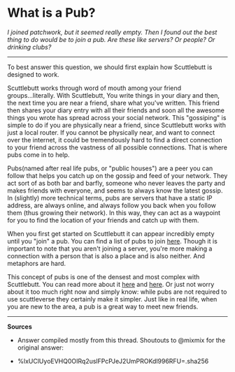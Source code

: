 # What is a Pub?

*I joined patchwork, but it seemed really empty.  Then I  found out the  best thing to do would be to join a pub.  Are these like servers? Or people? Or drinking clubs?*

---
To best answer this question, we should first explain how Scuttlebutt is designed to work. 

Scuttlebutt works through word of mouth among your friend groups...literally.  With Scuttlebutt, You write things in your diary and then, the next time you are near a friend, share what you've written.  This friend then shares your diary entry with all their friends and soon all the  awesome things you wrote has spread  across your social network. This "gossiping" is simple to do if you are physically near a friend, since Scuttlebutt works with just a local router.  If you cannot be physically near, and want to connect over the internet, it could be tremendously hard to find a direct connection to your friend across the vastness of all possible connections.  That is where pubs come in to help.

Pubs(named after real life pubs, or "public houses") are a peer you can follow that helps you catch up on the gossip and feed of your network.  They act sort of as both bar and barfly, someone who never leaves the party and makes friends with everyone, and seems to always know the latest gossip.  In (slightly) more technical terms, pubs are servers that have a static IP address, are always online, and always follow you back when you follow them (thus growing their network).  In this way, they can act as a waypoint for you to find the location of your friends and catch up with them.

When you first get started on Scuttlebutt it can appear incredibly empty until you "join" a pub.  You can find a list of pubs to join [here](https://github.com/ssbc/ssb-server/wiki/Pub-Servers).  Though it is important to note that you aren't joining a server, you're more making a connection with a person that is also a place and is also neither.  And metaphors are hard.

This concept of pubs is one of the densest and most complex with Scuttlebutt. You can read more about it [here](https://www.scuttlebutt.nz/concepts/pub.html) and [here](https://www.scuttlebutt.nz/stories/design-challenge-avoid-centralization-and-singletons.html).  Or just not worry about it too much right now and simply  know: while pubs are not required to use scuttleverse they certainly make it simpler. Just like in real life, when you are new to the area, a pub is a great way to meet new friends.

---
**Sources**
* Answer compiled mostly from this thread. Shoutouts to @mixmix for the original answer:

- %lxUClUyoEVHQ0OIRq2uslFPcPJeJ2UmPROKdl996RFU=.sha256
